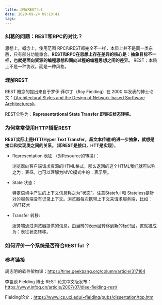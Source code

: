 ```yaml
---
title: 理解RESTful
date: 2020-09-24 09:10:41
tags:
---
```


### 纠葛的问题：REST和RPC的对比？

思想上，概念上，使用范围 RPC和REST都完全不一样，本质上并不是同一类东西，只有部分功能重合。**REST和RPC在思想上存在差异的核心是：抽象目标不一样，也就是面向资源的编程思想和面向过程的编程思想之间的差异。**
REST：本质上不是一种协议，而是一种风格。

### 理解REST

REST 概念的提出来自于罗伊·菲尔丁（Roy Fielding）在 2000 年发表的博士论文：[《Architectural Styles and the Design of Network-based Sorftware Architectures》](https://www.ics.uci.edu/~fielding/pubs/dissertation/top.htm)。

REST全称为：**Representational State Transfer 即表征状态转移。**

### 为何常常使用HTTP搭配REST

**REST实际上是HTT(Hyper Text Transfer，超文本传输)的进一步抽象，就想是接口和实现类之间的关系。（即REST是接口，HTT是实现）**。

* Representation 表征 （对Resource的转换）：

  浏览器向客户端请求资源的HTML格式，那么返回的这个HTML我们就可以称之为：表征。也可以理解为MVC模式中的：表示层。

* State 状态：

  特定语境中产生的上下文信息称之为“状态”。注意Stateful 和 Stateless是针对的服务端没有记录上下文。浏览器每次携带上下文来请求服务端，比如：JWT技术

* Transfer 转移:

  服务端通过浏览器提供的信息，由当前的表示层转移到新的标识层，这就被成为：表征状态转移。

### 如何评价一个系统是否符合RESTful ？



### 参考链接

周志明的软件架构课：https://time.geekbang.org/column/article/317164

李锟谈 Fielding 博士 REST 论文中文版发布：https://www.infoq.cn/article/2007/07/dlee-fielding-rest/

Fielding论文：https://www.ics.uci.edu/~fielding/pubs/dissertation/top.htm

